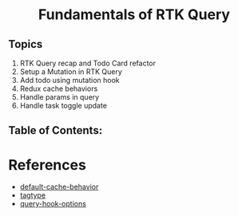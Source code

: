 <h1 align='center'>Fundamentals of RTK Query</h1>

## Topics

1. RTK Query recap and Todo Card refactor
2. Setup a Mutation in RTK Query
3. Add todo using mutation hook
4. Redux cache behaviors
5. Handle params in query
6. Handle task toggle update

## Table of Contents:

# References

- [default-cache-behavior](https://redux-toolkit.js.org/rtk-query/usage/cache-behavior#default-cache-behavior)
- [tagtype](https://redux-toolkit.js.org/rtk-query/api/createApi#tagtypes)
- [query-hook-options](https://redux-toolkit.js.org/rtk-query/usage/queries#query-hook-options)
